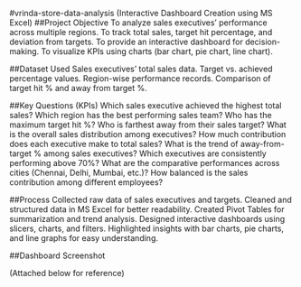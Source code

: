 #vrinda-store-data-analysis (Interactive Dashboard Creation using MS Excel)
##Project Objective
To analyze sales executives’ performance across multiple regions.
To track total sales, target hit percentage, and deviation from targets.
To provide an interactive dashboard for decision-making.
To visualize KPIs using charts (bar chart, pie chart, line chart).

##Dataset Used
Sales executives’ total sales data.
Target vs. achieved percentage values.
Region-wise performance records.
Comparison of target hit % and away from target %.

##Key Questions (KPIs)
Which sales executive achieved the highest total sales?
Which region has the best performing sales team?
Who has the maximum target hit %?
Who is farthest away from their sales target?
What is the overall sales distribution among executives?
How much contribution does each executive make to total sales?
What is the trend of away-from-target % among sales executives?
Which executives are consistently performing above 70%?
What are the comparative performances across cities (Chennai, Delhi, Mumbai, etc.)?
How balanced is the sales contribution among different employees?

##Process
Collected raw data of sales executives and targets.
Cleaned and structured data in MS Excel for better readability.
Created Pivot Tables for summarization and trend analysis.
Designed interactive dashboards using slicers, charts, and filters.
Highlighted insights with bar charts, pie charts, and line graphs for easy understanding.

##Dashboard Screenshot

(Attached below for reference)
